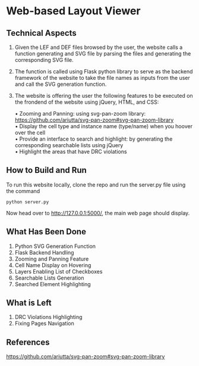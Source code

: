 #  Web-based Layout Viewer

## Technical Aspects

1. Given the LEF and DEF files browsed by the user, the website calls a function generating and SVG file by parsing the files and generating the corresponding SVG file.

2. The function is called using Flask python library to serve as the backend framework of the website to take the file names as inputs from the user and call the SVG generation function.

3. The website is offering the user the following features to be executed on the frondend of the website using jQuery, HTML, and CSS:

    • Zooming and Panning: using svg-pan-zoom library: https://github.com/ariutta/svg-pan-zoom#svg-pan-zoom-library  
    • Display the cell type and instance name (type/name) when you hoover over the cell  
    • Provide an interface to search and highlight: by generating the corresponding searchable lists using jQuery  
    • Highlight the areas that have DRC violations


## How to Build and Run
To run this website locally, clone the repo and run the server.py file using the command
```
python server.py
```
Now head over to http://127.0.0.1:5000/, the main web page should display. 

## What Has Been Done

1. Python SVG Generation Function
2. Flask Backend Handling
3. Zooming and Panning Feature
4. Cell Name Display on Hovering
5. Layers Enabling List of Checkboxes
6. Searchable Lists Generation
7. Searched Element Highlighting

## What is Left

1. DRC Violations Highlighting
2. Fixing Pages Navigation

## References

https://github.com/ariutta/svg-pan-zoom#svg-pan-zoom-library



